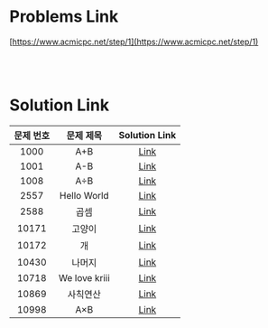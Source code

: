 # Problems Link

[https://www.acmicpc.net/step/1](https://www.acmicpc.net/step/1)

<br><br>

# Solution Link

| 문제 번호 |   문제 제목   |              Solution Link               |
| :-------: | :-----------: | :--------------------------------------: |
|   1000    |      A+B      |      [Link](../Solutions/1000_A+B)       |
|   1001    |      A-B      |      [Link](../Solutions/1001_A-B)       |
|   1008    |      A÷B      |      [Link](../Solutions/1008_A÷B)       |
|   2557    |  Hello World  |  [Link](../Solutions/2557_Hello_World)   |
|   2588    |     곱셈      |      [Link](../Solutions/2588_곱셈)      |
|   10171   |    고양이     |    [Link](../Solutions/10171_고양이)     |
|   10172   |      개       |      [Link](../Solutions/10172_개)       |
|   10430   |    나머지     |    [Link](../Solutions/10430_나머지)     |
|   10718   | We love kriii | [Link](../Solutions/10718_We_love_kriii) |
|   10869   |   사칙연산    |   [Link](../Solutions/10869_사칙연산)    |
|   10998   |      A×B      |      [Link](../Solutions/10998_A×B)      |
